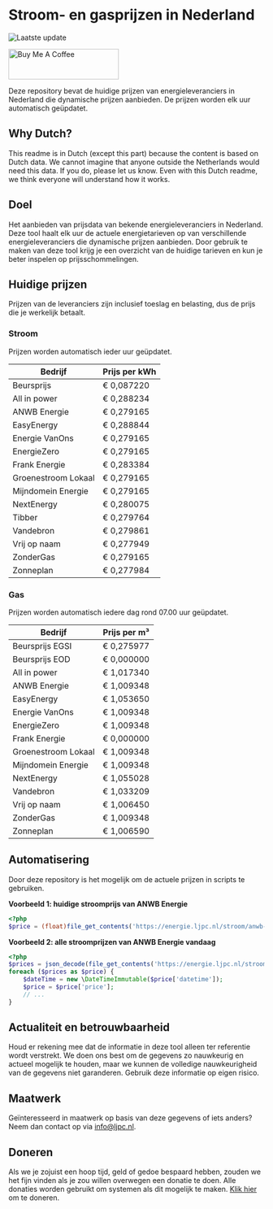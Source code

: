 # Stroom- en gasprijzen in Nederland

![Laatste update](https://img.shields.io/badge/laatste%20update-2023--08--05%2023%3A00%20CET-brightgreen)

<a href="https://www.buymeacoffee.com/Lars-" target="_blank"><img src="https://cdn.buymeacoffee.com/buttons/v2/default-orange.png" alt="Buy Me A Coffee" height="60" style="height: 60px !important;width: 217px !important;" ></a>

Deze repository bevat de huidige prijzen van energieleveranciers in Nederland die dynamische prijzen aanbieden. De prijzen worden elk uur automatisch geüpdatet.

## Why Dutch?

This readme is in Dutch (except this part) because the content is based on Dutch data. We cannot imagine that anyone outside the Netherlands would need this data. If you do, please let us know. Even with this Dutch readme, we think
everyone will understand how it works.

## Doel

Het aanbieden van prijsdata van bekende energieleveranciers in Nederland. Deze tool haalt elk uur de actuele energietarieven op van verschillende energieleveranciers die dynamische prijzen aanbieden. Door gebruik te maken van deze tool
krijg je een overzicht van de huidige tarieven en kun je beter inspelen op prijsschommelingen.

## Huidige prijzen

Prijzen van de leveranciers zijn inclusief toeslag en belasting, dus de prijs die je werkelijk betaalt.

### Stroom

Prijzen worden automatisch ieder uur geüpdatet.

 Bedrijf | Prijs per kWh 
---------|---------------
Beursprijs | € 0,087220
All in power | € 0,288234
ANWB Energie | € 0,279165
EasyEnergy | € 0,288844
Energie VanOns | € 0,279165
EnergieZero | € 0,279165
Frank Energie | € 0,283384
Groenestroom Lokaal | € 0,279165
Mijndomein Energie | € 0,279165
NextEnergy | € 0,280075
Tibber | € 0,279764
Vandebron | € 0,279861
Vrij op naam | € 0,277949
ZonderGas | € 0,279165
Zonneplan | € 0,277984


### Gas

Prijzen worden automatisch iedere dag rond 07.00 uur geüpdatet.

 Bedrijf | Prijs per m³ 
---------|--------------
Beursprijs EGSI | € 0,275977
Beursprijs EOD | € 0,000000
All in power | € 1,017340
ANWB Energie | € 1,009348
EasyEnergy | € 1,053650
Energie VanOns | € 1,009348
EnergieZero | € 1,009348
Frank Energie | € 0,000000
Groenestroom Lokaal | € 1,009348
Mijndomein Energie | € 1,009348
NextEnergy | € 1,055028
Vandebron | € 1,033209
Vrij op naam | € 1,006450
ZonderGas | € 1,009348
Zonneplan | € 1,006590


## Automatisering

Door deze repository is het mogelijk om de actuele prijzen in scripts te gebruiken.

**Voorbeeld 1: huidige stroomprijs van ANWB Energie**

```php
<?php
$price = (float)file_get_contents('https://energie.ljpc.nl/stroom/anwb-energie-nu.txt');

```

**Voorbeeld 2: alle stroomprijzen van ANWB Energie vandaag**

```php
<?php
$prices = json_decode(file_get_contents('https://energie.ljpc.nl/stroom/all-in-power-vandaag.json'),true);
foreach ($prices as $price) {
    $dateTime = new \DateTimeImmutable($price['datetime']);
    $price = $price['price'];
    // ...
}
```

## Actualiteit en betrouwbaarheid

Houd er rekening mee dat de informatie in deze tool alleen ter referentie wordt verstrekt. We doen ons best om de gegevens zo nauwkeurig en actueel mogelijk te houden, maar we kunnen de volledige nauwkeurigheid van de gegevens niet
garanderen. Gebruik deze informatie op eigen risico.

## Maatwerk

Geïnteresseerd in maatwerk op basis van deze gegevens of iets anders? Neem dan contact op
via [info@ljpc.nl](mailto:info@ljpc.nl?subject=Energie%20prijzen).

## Doneren

Als we je zojuist een hoop tijd, geld of gedoe bespaard hebben, zouden we het fijn vinden als je zou willen overwegen een
donatie te doen. Alle donaties worden gebruikt om systemen als dit mogelijk te
maken. [Klik hier](https://www.buymeacoffee.com/Lars-) om te doneren.
